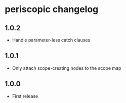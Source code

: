 # periscopic changelog

## 1.0.2

* Handle parameter-less catch clauses

## 1.0.1

* Only attach scope-creating nodes to the scope map

## 1.0.0

* First release